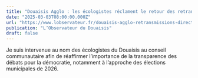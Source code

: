 ```yaml
---
title: "Douaisis Agglo : les écologistes réclament le retour des retransmissions en direct des conseils"
date: "2025-03-03T08:00:00.000Z"
url: "https://www.lobservateur.fr/douaisis-agglo-retransmissions-direct-conseils/"
publication: "L’Observateur du Douaisis"
draft: false
---
```


Je suis intervenue au nom des écologistes du Douaisis au conseil communautaire afin de réaffirmer l’importance de la transparence des débats pour la démocratie, notamment à l’approche des élections municipales de 2026.
